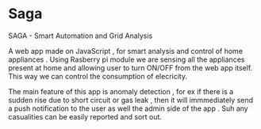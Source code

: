 # Saga
SAGA - Smart Automation and Grid Analysis

A web app made on JavaScript , for smart analysis and control of home appliances . Using Rasberry pi module we are sensing all the appliances present at home and allowing user to turn ON/OFF from the web app itself. This way we can control the consumption of elecricity.

The main feature of this app is anomaly detection , for ex if there is a sudden rise due to short circuit or gas leak , then it will immmediately send a push notification to the user as well the admin side of the app . Suh any casualities can be easily reported and sort out. 


